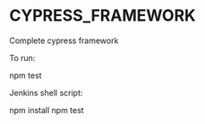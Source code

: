 # CYPRESS_FRAMEWORK

Complete cypress framework

To run:

npm test

Jenkins shell script:

npm install
npm test
